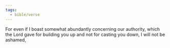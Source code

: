 ```yaml
---
tags:
  - bible/verse
---
```

For even if I boast somewhat abundantly concerning our authority, which the Lord gave for building you up and not for casting you down, I will not be ashamed,